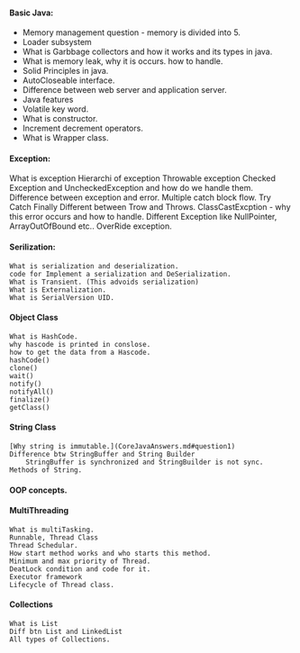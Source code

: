 #### Basic Java:
- Memory management question - 
    memory is divided into 5.
- Loader subsystem 
- What is Garbbage collectors and how it works and its types in java.
- What is memory leak, why it is occurs. how to handle.
- Solid Principles in java.
- AutoCloseable interface. 
- Difference between web server and application server.
- Java features
- Volatile key word.
- What is constructor.
- Increment decrement operators.
- What is Wrapper class.

#### Exception:
  What is exception
  Hierarchi of exception
  Throwable exception
  Checked Exception and UncheckedException and how do we handle them.
  Difference  between exception and error.
  Multiple catch block flow.
  Try Catch Finally
  Different between Trow and Throws.
  ClassCastExcption - why this error occurs and how to handle.
  Different Exception like NullPointer, ArrayOutOfBound etc..
  OverRide exception.

#### Serilization:
    What is serialization and deserialization.
    code for Implement a serialization and DeSerialization.
    What is Transient. (This advoids serialization) 
    What is Externalization.
    What is SerialVersion UID.

#### Object Class
    What is HashCode.
    why hascode is printed in conslose.
    how to get the data from a Hascode.
    hashCode()
    clone()
    wait()
    notify()
    notifyAll()
    finalize()
    getClass()

 #### String Class
    [Why string is immutable.](CoreJavaAnswers.md#question1)
    Difference btw StringBuffer and String Builder
        StringBuffer is synchronized and StringBuilder is not sync.
    Methods of String.
#### OOP concepts.
#### MultiThreading
    What is multiTasking.
    Runnable, Thread Class
    Thread Schedular.
    How start method works and who starts this method.
    Minimum and max priority of Thread.
    DeatLock condition and code for it.
    Executor framework
    Lifecycle of Thread class.

#### Collections
    What is List
    Diff btn List and LinkedList
    All types of Collections.
    
